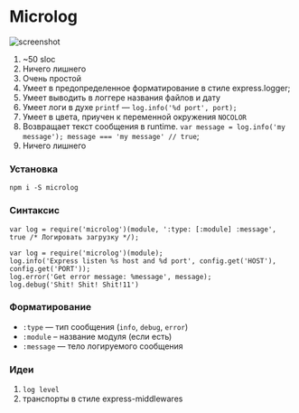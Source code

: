 # Microlog

![screenshot](https://f.cloud.github.com/assets/1410106/2313997/6a424516-a310-11e3-98f3-0b08946d0170.png)

1. ~50 sloc
2. Ничего лишнего
3. Очень простой
4. Умеет в предопределенное форматирование в стиле express.logger;
5. Умеет выводить в логгере названия файлов и дату
6. Умеет логи в духе `printf` — `log.info('%d port', port);`
7. Умеет в цвета, приучен к переменной окружения `NOCOLOR`
8. Возвращает текст сообщения в runtime. `var message = log.info('my message'); message === 'my message' // true`;
10. Ничего лишнего


### Установка

```
npm i -S microlog
```

### Синтаксис

```
var log = require('microlog')(module, ':type: [:module] :message', true /* Логировать загрузку */);
```


```
var log = require('microlog')(module);
log.info('Express listen %s host and %d port', config.get('HOST'), config.get('PORT'));
log.error('Get error message: %message', message);
log.debug('Shit! Shit! Shit!11')
```

### Форматирование

- `:type` — тип сообщения (`info`, `debug`, `error`)
- `:module` – название модуля (если есть)
- `:message` — тело логируемого сообщения


### Идеи

1. `log level`
2. транспорты в стиле express-middlewares